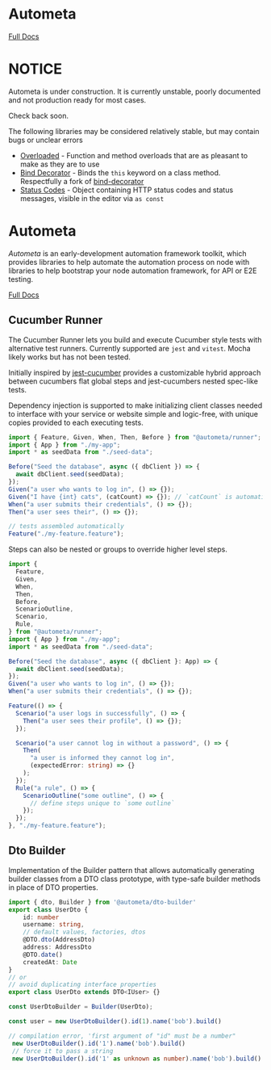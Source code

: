 # Autometa

[Full Docs](https://bendat.github.io/autometa/docs/cucumber/test_runner/intro/)

# NOTICE

Autometa is under construction. It is currently unstable, poorly documented and not production ready for most cases.

Check back soon.

The following libraries may be considered relatively stable, but may contain bugs or unclear errors

- [Overloaded](libraries/overloaded/) - Function and method overloads that are as pleasant to make as they are to use
- [Bind Decorator](libraries/bind-decorator/) - Binds the `this` keyword on a class method. Respectfully a fork of [bind-decorator](https://www.npmjs.com/package/autobind-decorator)
- [Status Codes](libraries/status-codes/) - Object containing HTTP status
  codes and status messages, visible in the editor via `as const`

# Autometa

_Autometa_ is an early-development automation framework toolkit, which provides libraries to help automate the automation process on node with libraries to
help bootstrap your node automation framework, for API or E2E testing.

[Full Docs](https://bendat.github.io/autometa/docs/cucumber/test_runner/intro/)

## Cucumber Runner

The Cucumber Runner lets you build and execute Cucumber style tests with alternative test runners. Currently supported are `jest` and `vitest`. Mocha
likely works but has not been tested.

Initially inspired by [jest-cucumber](github.com/bencompton/jest-cucumber) provides a customizable hybrid approach between cucumbers flat global steps
and jest-cucumbers nested spec-like tests.

Dependency injection is supported to make initializing client classes needed to interface with your service or website simple and logic-free, with unique copies
provided to each executing tests.

```ts title='Cucumber like'
import { Feature, Given, When, Then, Before } from "@autometa/runner";
import { App } from "./my-app";
import * as seedData from "./seed-data";

Before("Seed the database", async ({ dbClient }) => {
  await dbClient.seed(seedData);
});
Given("a user who wants to log in", () => {});
Given("I have {int} cats", (catCount) => {}); // `catCount` is automatically inferred as `number`
When("a user submits their credentials", () => {});
Then("a user sees their", () => {});

// tests assembled automatically
Feature("./my-feature.feature");
```

Steps can also be nested or groups to override higher level
steps.

```ts title='Jest-Cucumber like'
import {
  Feature,
  Given,
  When,
  Then,
  Before,
  ScenarioOutline,
  Scenario,
  Rule,
} from "@autometa/runner";
import { App } from "./my-app";
import * as seedData from "./seed-data";

Before("Seed the database", async ({ dbClient }: App) => {
  await dbClient.seed(seedData);
});
Given("a user who wants to log in", () => {});
When("a user submits their credentials", () => {});

Feature(() => {
  Scenario("a user logs in successfully", () => {
    Then("a user sees their profile", () => {});
  });

  Scenario("a user cannot log in without a password", () => {
    Then(
      "a user is informed they cannot log in",
      (expectedError: string) => {}
    );
  });
  Rule("a rule", () => {
    ScenarioOutline("some outline", () => {
      // define steps unique to `some outline`
    });
  });
}, "./my-feature.feature");
```

## Dto Builder

Implementation of the Builder pattern that allows automatically generating
builder classes from a DTO class prototype, with type-safe builder methods in
place of DTO properties.

```ts
import { dto, Builder } from '@autometa/dto-builder'
export class UserDto {
    id: number
    username: string,
    // default values, factories, dtos
    @DTO.dto(AddressDto)
    address: AddressDto
    @DTO.date()
    createdAt: Date
}
// or
// avoid duplicating interface properties
export class UserDto extends DTO<IUser> {}

const UserDtoBuilder = Builder(UserDto);

const user = new UserDtoBuilder().id(1).name('bob').build()

// compilation error, 'first argument of "id" must be a number"
 new UserDtoBuilder().id('1').name('bob').build()
 // force it to pass a string
 new UserDtoBuilder().id('1' as unknown as number).name('bob').build()
```
